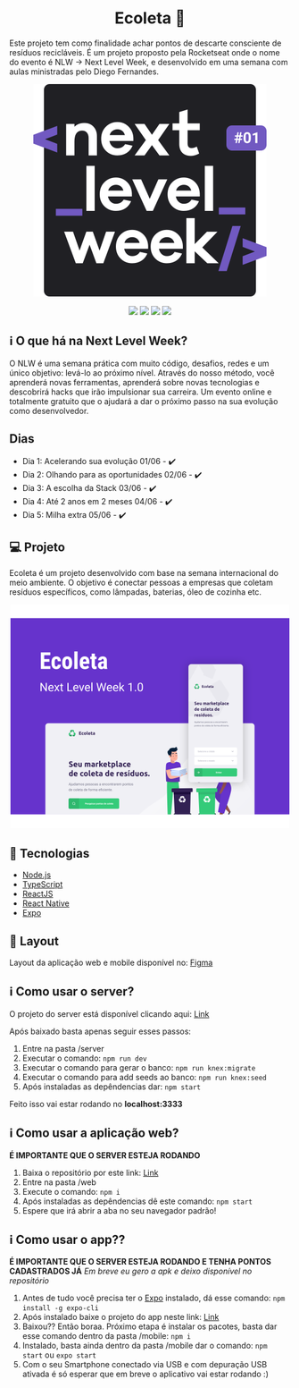 <h1 align="center">Ecoleta 🌱</h1>

Este projeto tem como finalidade achar pontos de descarte consciente de resíduos recicláveis.
É um projeto proposto pela Rocketseat onde o nome do evento é NLW -> Next Level Week, e desenvolvido em uma semana com aulas ministradas pelo Diego Fernandes.

<p align="center"><img src=".github/logo.svg" alt="#NextLevelWeek" title="#NextLevelWeek" /></p>

<p align="center">
  <img src="https://img.shields.io/github/issues/miguelrisquelme/Ecoleta"/>
  <img src="https://img.shields.io/github/forks/miguelrisquelme/Ecoleta"/>
  <img src="https://img.shields.io/github/stars/miguelrisquelme/Ecoleta"/>
  <img src="ttps://img.shields.io/github/license/miguelrisquelme/Ecoleta"/>
</p>


<h2>ℹ️ O que há na Next Level Week?</h2>
<p>O NLW é uma semana prática com muito código, desafios, redes e um único objetivo: levá-lo ao próximo nível. Através do nosso método, você aprenderá novas ferramentas, aprenderá sobre novas tecnologias e descobrirá hacks que irão impulsionar sua carreira. Um evento online e totalmente gratuito que o ajudará a dar o próximo passo na sua evolução como desenvolvedor.</p>

<h2>Dias</h2>
<ul>
  <li>Dia 1: Acelerando sua evolução 01/06 - ✔️</li>
  <li>Dia 2: Olhando para as oportunidades 02/06 - ✔️</li>
  <li>Dia 3: A escolha da Stack 03/06 - ✔️</li>
  <li>Dia 4: Até 2 anos em 2 meses 04/06 - ✔️</li>
  <li>Dia 5: Milha extra 05/06 - ✔️</li>
</ul>

<h2>💻 Projeto</h2>
<p>Ecoleta é um projeto desenvolvido com base na semana internacional do meio ambiente. O objetivo é conectar pessoas a empresas que coletam resíduos específicos, como lâmpadas, baterias, óleo de cozinha etc.</p>

<p align="center">
    <img alt="Ecoleta" title="Ecoleta" src=".github/capa.svg" width="500px" />
</p>

<h2>🚀 Tecnologias</h2>
<ul>
  <li><a href="https://nodejs.org/en/">Node.js</a></li>
  <li><a href="https://github.com/microsoft/TypeScript">TypeScript</a></li>
  <li><a href="https://github.com/facebook/react">ReactJS</a></li>
  <li><a href="https://github.com/facebook/react-native">React Native</a></li>
  <li><a href="https://github.com/expo/expo">Expo</a></li>
</ul>

<h2>🔖 Layout</h2>
Layout da aplicação web e mobile disponível no: <a href="https://www.figma.com/file/1SxgOMojOB2zYT0Mdk28lB/Ecoleta?node-id=136%3A546">Figma</a>

<h2>ℹ️ Como usar o server?</h2>
O projeto do server está disponível clicando aqui: <a href="https://github.com/miguelrisquelme/Ecoleta_BackEnd">Link</a>

<p>Após baixado basta apenas seguir esses passos:</p>

1. Entre na pasta /server
2. Executar o comando: `npm run dev`
3. Executar o comando para gerar o banco: `npm run knex:migrate`
4. Executar o comando para add seeds ao banco: `npm run knex:seed`
5. Após instaladas as depêndencias dar: `npm start`

Feito isso vai estar rodando no **localhost:3333**


<h2>ℹ️ Como usar a aplicação web?</h2>

**É IMPORTANTE QUE O SERVER ESTEJA RODANDO**

1. Baixa o repositório por este link: <a href="https://github.com/miguelrisquelme/Ecoleta_FrontEnd">Link</a>
2. Entre na pasta /web
3. Execute o comando: `npm i`
4. Após instaladas as depêndencias dê este comando: `npm start`
5. Espere que irá abrir a aba no seu navegador padrão!

<h2>ℹ️ Como usar o app??</h2>

**É IMPORTANTE QUE O SERVER ESTEJA RODANDO E TENHA PONTOS CADASTRADOS JÁ**
*Em breve eu gero a apk e deixo disponível no repositório*

1. Antes de tudo você precisa ter o <a href="https://github.com/expo/expo">Expo</a> instalado, dá esse comando: `npm install -g expo-cli`
2. Após instalado baixe o projeto do app neste link: <a href="https://github.com/miguelrisquelme/Ecoleta_Mobile">Link</a>
3. Baixou?? Então boraa. Próximo etapa é instalar os pacotes, basta dar esse comando dentro da pasta /mobile: `npm i`
4. Instalado, basta ainda dentro da pasta /mobile dar o comando: `npm start` ou `expo start`
5. Com o seu Smartphone conectado via USB e com depuração USB ativada é só esperar que em breve o aplicativo vai estar rodando :)
